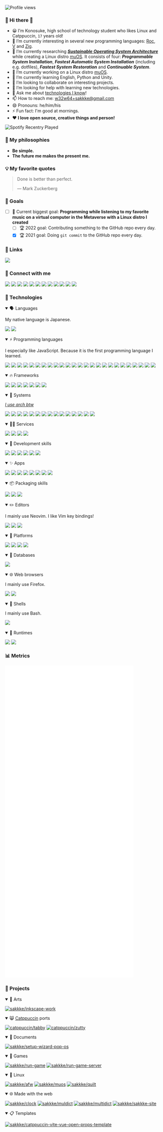 ![Profile views](https://gpvc.arturio.dev/sakkke)

### 🦔 Hi there 👋

<!--
**sakkke/sakkke** is a ✨ _special_ ✨ repository because its `README.md` (this file) appears on your GitHub profile.

Here are some ideas to get you started:

- 🔭 I’m currently working on ...
- 🌱 I’m currently learning ...
- 👯 I’m looking to collaborate on ...
- 🤔 I’m looking for help with ...
- 💬 Ask me about ...
- 📫 How to reach me: ...
- 😄 Pronouns: ...
- ⚡ Fun fact: ...
-->

- 😀 I’m Konosuke, high school of technology student who likes Linux and Catppuccin, `17` years old!
- 🚀 I’m currently interesting in several new programming languages: [Roc](https://github.com/roc-lang/roc), [V](https://github.com/vlang/v) and [Zig](https://github.com/ziglang/zig).
- 🧪 I’m currently researching [___Sustainable Operating System Architecture___](https://github.com/sakkke/muos#goals) while creating a Linux distro [muOS](https://github.com/sakkke/muos). It consists of four: ___Programmable System Installation___, ___Fastest Automatic System Installation___ (including e.g. dotfiles), ___Fastest System Restoration___ and ___Continuable System___.
- 🔭 I’m currently working on a Linux distro [muOS](https://github.com/sakkke/muos).
- 🌱 I’m currently learning English, Python and Unity.
- 👯 I’m looking to collaborate on interesting projects.
- 🤔 I’m looking for help with learning new technologies.
- 💬 Ask me about [technologies I know](#-technologies)!
- 📫 How to reach me: [w32w64+sakkke@gmail.com](mailto:w32w64+sakkke@gmail.com)
- 😄 Pronouns: he/him/his
- ⚡ Fun fact: I'm good at mornings.
- ❤️ __I love open source, creative things and person!__

![Spotify Recentry Played](https://spotify-recently-played-readme.vercel.app/api?user=lgembq0v6w8uuug3ynkh6et1f&unique=1&count=3)

### 🧠 My philosophies

- __Be simple.__
- __The future me makes the present me.__

### 💡 My favorite quotes

> Done is better than perfect.
>
> — Mark Zuckerberg

### 🌟 Goals

- [ ] 🥅 Current biggest goal: __Programming while listening to my favorite music on a virtual computer in the Metaverse with a Linux distro I created__
  - [ ] 🏆 2022 goal: Contributing something to the GitHub repo every day.
  - [x] 🏆 2021 goal: Doing `git commit` to the GitHub repo every day.

### 🔗 Links

[![](https://img.shields.io/static/v1?color=7DC4E4&label=Link&labelColor=24273A&message=Ideal%20Schedule.xlsx&style=for-the-badge)](https://1drv.ms/x/s!AkeVTSBwGLpoiG9Gk6PkaEd9Ppbm?e=E36WaW)

### 🧭 Connect with me

[![](https://img.shields.io/static/v1?color=000000&label=CodePen&labelColor=24273A&message=sakkke&logo=codepen&logoColor=7DC4E4&style=for-the-badge)](https://codepen.io/sakkke)
[![](https://img.shields.io/static/v1?color=1877F2&label=Facebook&labelColor=24273A&message=Konosuke%20Sakai&logo=facebook&logoColor=7DC4E4&style=for-the-badge)](https://www.facebook.com/profile.php?id=100080298587283)
[![](https://img.shields.io/static/v1?color=181717&label=GitHub&labelColor=24273A&message=sakkke&logo=github&logoColor=7DC4E4&style=for-the-badge)](https://github.com/sakkke)
[![](https://img.shields.io/static/v1?color=EA4335&label=Gmail&labelColor=24273A&message=w32w64@gmail.com&logo=gmail&logoColor=7DC4E4&style=for-the-badge)](mailto:w32w64@gmail.com)
[![](https://img.shields.io/static/v1?color=E4405F&label=Instagram&labelColor=24273A&message=sakkke_dev&logo=instagram&logoColor=7DC4E4&style=for-the-badge)](https://www.instagram.com/sakkke_dev/)
[![](https://img.shields.io/static/v1?color=0A66C2&label=Linkedin&labelColor=24273A&message=Konosuke%20Sakai&logo=linkedin&logoColor=7DC4E4&style=for-the-badge)](https://www.linkedin.com/in/konosuke-sakai-64918b253/)
[![](https://img.shields.io/static/v1?color=1DB954&label=Spotify&labelColor=24273A&message=sakkke&logo=spotify&logoColor=7DC4E4&style=for-the-badge)](https://open.spotify.com/user/lgembq0v6w8uuug3ynkh6et1f)
[![](https://img.shields.io/static/v1?color=F58025&label=Stack%20Overflow&labelColor=24273A&message=sakkke&logo=stackoverflow&logoColor=7DC4E4&style=for-the-badge)](https://stackoverflow.com/users/18221444/sakkke)
[![](https://img.shields.io/static/v1?color=1DA1F2&label=Twitter&labelColor=24273A&message=SakkkeDev&logo=twitter&logoColor=7DC4E4&style=for-the-badge)](https://twitter.com/SakkkeDev)
[![](https://img.shields.io/static/v1?color=1E5397&label=Unix%20%26%20Linux&labelColor=24273A&message=sakkke&logo=stackexchange&logoColor=7DC4E4&style=for-the-badge)](https://unix.stackexchange.com/users/514537/sakkke)
[![](https://img.shields.io/static/v1?color=FF0000&label=YouTube&labelColor=24273A&message=sakkke&logo=youtube&logoColor=7DC4E4&style=for-the-badge)](https://www.youtube.com/channel/UCoaGuNQt8M_6cPyI75K8GJw)
[![](https://img.shields.io/static/v1?color=3EA8FF&label=Zenn&labelColor=24273A&message=sakkke&logo=zenn&logoColor=7DC4E4&style=for-the-badge)](https://zenn.dev/sakkke)

### 💾 Technologies

<details open><summary>🗣️ Languages</summary>

My native language is Japanese.

![](https://img.shields.io/static/v1?color=7DC4E4&label=Lang&labelColor=24273A&message=English&style=for-the-badge)
![](https://img.shields.io/static/v1?color=7DC4E4&label=Lang&labelColor=24273A&message=Japanese&style=for-the-badge)

</details>

<details open><summary>⚡ Programming languages</summary>

I especially like JavaScript.
Because it is the first programming language I learned.

![](https://img.shields.io/static/v1?color=00979D&label=Lang&labelColor=24273A&message=Arduino&logo=arduino&logoColor=7DC4E4&style=for-the-badge)
![](https://img.shields.io/static/v1?color=4EAA25&label=Lang&labelColor=24273A&message=Bash&logo=gnubash&logoColor=7DC4E4&style=for-the-badge)
![](https://img.shields.io/static/v1?color=A8B9CC&label=Lang&labelColor=24273A&message=C&logo=c&logoColor=7DC4E4&style=for-the-badge)
![](https://img.shields.io/static/v1?color=239120&label=Lang&labelColor=24273A&message=C%23&logo=csharp&logoColor=7DC4E4&style=for-the-badge)
![](https://img.shields.io/static/v1?color=00599C&label=Lang&labelColor=24273A&message=C%2B%2B&logo=cplusplus&logoColor=7DC4E4&style=for-the-badge)
![](https://img.shields.io/static/v1?color=1572B6&label=Lang&labelColor=24273A&message=CSS&logo=css3&logoColor=7DC4E4&style=for-the-badge)
![](https://img.shields.io/static/v1?color=2496ED&label=Lang&labelColor=24273A&message=Dockerfile&logo=docker&logoColor=7DC4E4&style=for-the-badge)
![](https://img.shields.io/static/v1?color=E34F26&label=Lang&labelColor=24273A&message=HTML&logo=html5&logoColor=7DC4E4&style=for-the-badge)
![](https://img.shields.io/static/v1?color=000000&label=Lang&labelColor=24273A&message=JSON&logo=json&logoColor=7DC4E4&style=for-the-badge)
![](https://img.shields.io/static/v1?color=F7DF1E&label=Lang&labelColor=24273A&message=JavaScript&logo=javascript&logoColor=7DC4E4&style=for-the-badge)
![](https://img.shields.io/static/v1?color=2C2D72&label=Lang&labelColor=24273A&message=Lua&logo=lua&logoColor=7DC4E4&style=for-the-badge)
![](https://img.shields.io/static/v1?color=7DC4E4&label=Lang&labelColor=24273A&message=Makefile&style=for-the-badge)
![](https://img.shields.io/static/v1?color=3776AB&label=Lang&labelColor=24273A&message=Python&logo=python&logoColor=7DC4E4&style=for-the-badge)
![](https://img.shields.io/static/v1?color=7DC4E4&label=Lang&labelColor=24273A&message=TOML&style=for-the-badge)
![](https://img.shields.io/static/v1?color=3178C6&label=Lang&labelColor=24273A&message=TypeScript&logo=typescript&logoColor=7DC4E4&style=for-the-badge)
![](https://img.shields.io/static/v1?color=4FC08D&label=Lang&labelColor=24273A&message=Vue&logo=vuedotjs&logoColor=7DC4E4&style=for-the-badge)
![](https://img.shields.io/static/v1?color=7DC4E4&label=Lang&labelColor=24273A&message=XML&style=for-the-badge)
![](https://img.shields.io/static/v1?color=7DC4E4&label=Lang&labelColor=24273A&message=YAML&style=for-the-badge)
![](https://img.shields.io/static/v1?color=7DC4E4&label=Lang&labelColor=24273A&message=Z%20Shell&style=for-the-badge)
![](https://img.shields.io/static/v1?color=FF3E00&label=Lang&labelColor=24273A&message=Svelte&logo=svelte&logoColor=7DC4E4&style=for-the-badge)
![](https://img.shields.io/static/v1?color=019733&label=Lang&labelColor=24273A&message=Vim&logo=vim&logoColor=7DC4E4&style=for-the-badge)
![](https://img.shields.io/static/v1?color=7DC4E4&label=Lang&labelColor=24273A&message=AsciiDoc&style=for-the-badge)
![](https://img.shields.io/static/v1?color=008080&label=Lang&labelColor=24273A&message=LaTeX&logo=latex&logoColor=7DC4E4&style=for-the-badge)
![](https://img.shields.io/static/v1?color=000000&label=Lang&labelColor=24273A&message=Markdown&logo=markdown&logoColor=7DC4E4&style=for-the-badge)
![](https://img.shields.io/static/v1?color=7DC4E4&label=Lang&labelColor=24273A&message=reStructuredText&style=for-the-badge)

</details>

<details open><summary>🔥 Frameworks</summary>

![](https://img.shields.io/static/v1?color=4FC08D&label=Framework&labelColor=24273A&message=Vue.js&logo=vuedotjs&logoColor=7DC4E4&style=for-the-badge)
![](https://img.shields.io/static/v1?color=61DAFB&label=Framework&labelColor=24273A&message=React&logo=react&logoColor=7DC4E4&style=for-the-badge)
![](https://img.shields.io/static/v1?color=FF3E00&label=Framework&labelColor=24273A&message=Svelte&logo=svelte&logoColor=7DC4E4&style=for-the-badge)
![](https://img.shields.io/static/v1?color=06B6D4&label=Framework&labelColor=24273A&message=Tailwind%20CSS&logo=tailwindcss&logoColor=7DC4E4&style=for-the-badge)
![](https://img.shields.io/static/v1?color=000000&label=Framework&labelColor=24273A&message=Next.js&logo=nextdotjs&logoColor=7DC4E4&style=for-the-badge)
![](https://img.shields.io/static/v1?color=00DC82&label=Framework&labelColor=24273A&message=Nuxt.js&logo=nuxtdotjs&logoColor=7DC4E4&style=for-the-badge)
![](https://img.shields.io/static/v1?color=FF5D01&label=Framework&labelColor=24273A&message=Astro&logo=astro&logoColor=7DC4E4&style=for-the-badge)

</details>

<details open><summary>🤖 Systems</summary>

[_I use arch btw_](https://www.reddit.com/r/linuxmemes/comments/9xgfxq/why_i_use_arch_btw/)

![](https://img.shields.io/static/v1?color=0D597F&label=System&labelColor=24273A&message=Alpine%20Linux&logo=alpinelinux&logoColor=7DC4E4&style=for-the-badge)
![](https://img.shields.io/static/v1?color=3DDC84&label=System&labelColor=24273A&message=Android&logo=android&logoColor=7DC4E4&style=for-the-badge)
![](https://img.shields.io/static/v1?color=1793D1&label=System&labelColor=24273A&message=Arch%20Linux&logo=archlinux&logoColor=7DC4E4&style=for-the-badge)
![](https://img.shields.io/static/v1?color=00979D&label=System&labelColor=24273A&message=Arduino&logo=arduino&logoColor=7DC4E4&style=for-the-badge)
![](https://img.shields.io/static/v1?color=FCC624&label=System&labelColor=24273A&message=Linux&logo=linux&logoColor=7DC4E4&style=for-the-badge)
![](https://img.shields.io/static/v1?color=48B9C7&label=System&labelColor=24273A&message=Pop!_OS&logo=popos&logoColor=7DC4E4&style=for-the-badge)
![](https://img.shields.io/static/v1?color=A22846&label=System&labelColor=24273A&message=Raspberry%20Pi&logo=raspberrypi&logoColor=7DC4E4&style=for-the-badge)
![](https://img.shields.io/static/v1?color=E95420&label=System&labelColor=24273A&message=Ubuntu&logo=ubuntu&logoColor=7DC4E4&style=for-the-badge)
![](https://img.shields.io/static/v1?color=FCC624&label=System&labelColor=24273A&message=WSL&logo=linux&logoColor=7DC4E4&style=for-the-badge)
![](https://img.shields.io/static/v1?color=FCC624&label=System&labelColor=24273A&message=WSL2&logo=linux&logoColor=7DC4E4&style=for-the-badge)
![](https://img.shields.io/static/v1?color=0078D6&label=System&labelColor=24273A&message=Windows&logo=windows&logoColor=7DC4E4&style=for-the-badge)
![](https://img.shields.io/static/v1?color=0078D4&label=System&labelColor=24273A&message=Windows%2011&logo=windows11&logoColor=7DC4E4&style=for-the-badge)
![](https://img.shields.io/static/v1?color=000000&label=System&labelColor=24273A&message=macOS&logo=macos&logoColor=7DC4E4&style=for-the-badge)
![](https://img.shields.io/static/v1?color=4285F4&label=System&labelColor=24273A&message=chromeOS&logo=googlechrome&logoColor=7DC4E4&style=for-the-badge)
![](https://img.shields.io/static/v1?color=A81D33&label=System&labelColor=24273A&message=Debian&logo=debian&logoColor=7DC4E4&style=for-the-badge)

</details>

<details open><summary>🐕‍🦺 Services</summary>

![](https://img.shields.io/static/v1?color=343434&label=Service&labelColor=24273A&message=CircleCI&logo=circleci&logoColor=7DC4E4&style=for-the-badge)
![](https://img.shields.io/static/v1?color=F01F7A&label=Service&labelColor=24273A&message=Codecov&logo=codecov&logoColor=7DC4E4&style=for-the-badge)
![](https://img.shields.io/static/v1?color=00C7B7&label=Service&labelColor=24273A&message=Netlify&logo=netlify&logoColor=7DC4E4&style=for-the-badge)
![](https://img.shields.io/static/v1?color=000000&label=Service&labelColor=24273A&message=Vercel&logo=vercel&logoColor=7DC4E4&style=for-the-badge)

</details>

<details open><summary>🔧 Development skills</summary>

![](https://img.shields.io/static/v1?color=F05032&label=Dev&labelColor=24273A&message=Git&logo=git&logoColor=7DC4E4&style=for-the-badge)
![](https://img.shields.io/static/v1?color=181717&label=Dev&labelColor=24273A&message=GitHub&logo=github&logoColor=7DC4E4&style=for-the-badge)
![](https://img.shields.io/static/v1?color=FEFEFE&label=Dev&labelColor=24273A&message=EditorConfig&logo=editorconfig&logoColor=7DC4E4&style=for-the-badge)
![](https://img.shields.io/static/v1?color=646CFF&label=Dev&labelColor=24273A&message=Vite&logo=vite&logoColor=7DC4E4&style=for-the-badge)
![](https://img.shields.io/static/v1?color=F64935&label=Dev&labelColor=24273A&message=Git%20LFS&logo=gitlfs&logoColor=7DC4E4&style=for-the-badge)
![](https://img.shields.io/static/v1?color=FFFFFF&label=Dev&labelColor=24273A&message=Unity&logo=unity&logoColor=7DC4E4&style=for-the-badge)

</details>

<details open><summary>✨ Apps</summary>

![](https://img.shields.io/static/v1?color=000000&label=App&labelColor=24273A&message=Inkscape&logo=inkscape&logoColor=7DC4E4&style=for-the-badge)
![](https://img.shields.io/static/v1?color=217346&label=App&labelColor=24273A&message=Microsoft%20Excel&logo=microsoftexcel&logoColor=7DC4E4&style=for-the-badge)
![](https://img.shields.io/static/v1?color=2B579A&label=App&labelColor=24273A&message=Microsoft%20Word&logo=microsoftword&logoColor=7DC4E4&style=for-the-badge)
![](https://img.shields.io/static/v1?color=B7472A&label=App&labelColor=24273A&message=Microsoft%20PowerPoint&logo=microsoftpowerpoint&logoColor=7DC4E4&style=for-the-badge)
![](https://img.shields.io/static/v1?color=31A8FF&label=App&labelColor=24273A&message=Adobe%20Photoshop&logo=adobephotoshop&logoColor=7DC4E4&style=for-the-badge)
![](https://img.shields.io/static/v1?color=FF9A00&label=App&labelColor=24273A&message=Adobe%20Illustrator&logo=adobeillustrator&logoColor=7DC4E4&style=for-the-badge)
![](https://img.shields.io/static/v1?color=9999FF&label=App&labelColor=24273A&message=Adobe%20Premiere%20Pro&logo=adobepremierepro&logoColor=7DC4E4&style=for-the-badge)
![](https://img.shields.io/static/v1?color=175DDC&label=App&labelColor=24273A&message=Bitwarden&logo=bitwarden&logoColor=7DC4E4&style=for-the-badge)

</details>

<details open><summary>📦 Packaging skills</summary>

![](https://img.shields.io/static/v1?color=3775A9&label=Pkg&labelColor=24273A&message=PyPI&logo=pypi&logoColor=7DC4E4&style=for-the-badge)
![](https://img.shields.io/static/v1?color=CB3837&label=Pkg&labelColor=24273A&message=npm&logo=npm&logoColor=7DC4E4&style=for-the-badge)
![](https://img.shields.io/static/v1?color=FBB040&label=Pkg&labelColor=24273A&message=Homebrew&logo=homebrew&logoColor=7DC4E4&style=for-the-badge)

</details>

<details open><summary>✏️ Editors</summary>

I mainly use Neovim.
I like Vim key bindings!

![](https://img.shields.io/static/v1?color=019733&label=Editor&labelColor=24273A&message=Vim&logo=vim&logoColor=7DC4E4&style=for-the-badge)
![](https://img.shields.io/static/v1?color=57A143&label=Editor&labelColor=24273A&message=Neovim&logo=neovim&logoColor=7DC4E4&style=for-the-badge)
![](https://img.shields.io/static/v1?color=007ACC&label=Editor&labelColor=24273A&message=Visual%20Studio%20Code&logo=visualstudiocode&logoColor=7DC4E4&style=for-the-badge)

</details>

<details open><summary>🚉 Platforms</summary>

![](https://img.shields.io/static/v1?color=2496ED&label=Platform&labelColor=24273A&message=Docker&logo=docker&logoColor=7DC4E4&style=for-the-badge)
![](https://img.shields.io/static/v1?color=3ECF8E&label=Platform&labelColor=24273A&message=Supabase&logo=supabase&logoColor=7DC4E4&style=for-the-badge)
![](https://img.shields.io/static/v1?color=183A61&label=Platform&labelColor=24273A&message=VirtualBox&logo=virtualbox&logoColor=7DC4E4&style=for-the-badge)
![](https://img.shields.io/static/v1?color=FFAE33&label=Platform&labelColor=24273A&message=Gitpod&logo=gitpod&logoColor=7DC4E4&style=for-the-badge)

</details>

<details open><summary>📡 Databases</summary>

![](https://img.shields.io/static/v1?color=4169E1&label=Database&labelColor=24273A&message=PostgreSQL&logo=postgresql&logoColor=7DC4E4&style=for-the-badge)

</details>

<details open><summary>🌐 Web browsers</summary>

I mainly use Firefox.

![](https://img.shields.io/static/v1?color=4285F4&label=Browser&labelColor=24273A&message=Google%20Chrome&logo=googlechrome&logoColor=7DC4E4&style=for-the-badge)
![](https://img.shields.io/static/v1?color=FF7139&label=Browser&labelColor=24273A&message=Firefox&logo=firefoxbrowser&logoColor=7DC4E4&style=for-the-badge)

</details>

<details open><summary>🐚 Shells</summary>

I mainly use Bash.

![](https://img.shields.io/static/v1?color=5391FE&label=Shell&labelColor=24273A&message=PowerShell&logo=powershell&logoColor=7DC4E4&style=for-the-badge)

</details>

<details open><summary>👟 Runtimes</summary>

![](https://img.shields.io/static/v1?color=000000&label=Runtime&labelColor=24273A&message=Deno&logo=deno&logoColor=7DC4E4&style=for-the-badge)
![](https://img.shields.io/static/v1?color=339933&label=Runtime&labelColor=24273A&message=Node.js&logo=nodedotjs&logoColor=7DC4E4&style=for-the-badge)

</details>

### 📊 Metrics

![Metrics](/github-metrics.svg)

### 🎁 Projects

<details open><summary>🎨 Arts</summary>

[![sakkke/inkscape-work](https://github-readme-stats.vercel.app/api/pin/?username=sakkke&repo=inkscape-work&bg_color=24273a&text_color=cad3f5&icon_color=c6a0f6&title_color=8bd5ca)](https://github.com/sakkke/inkscape-work)

</details>

<details open><summary>😸 <a href="https://github.com/catppuccin/catppuccin">Catppuccin</a> ports</summary>

[![catppuccin/tabby](https://github-readme-stats.vercel.app/api/pin/?username=catppuccin&repo=tabby&bg_color=24273a&text_color=cad3f5&icon_color=c6a0f6&title_color=8bd5ca)](https://github.com/catppuccin/tabby)
[![catppuccin/zutty](https://github-readme-stats.vercel.app/api/pin/?username=catppuccin&repo=zutty&bg_color=24273a&text_color=cad3f5&icon_color=c6a0f6&title_color=8bd5ca)](https://github.com/catppuccin/zutty)

</details>

<details open><summary>📝 Documents</summary>

[![sakkke/setup-wizard-pop-os](https://github-readme-stats.vercel.app/api/pin/?username=sakkke&repo=setup-wizard-pop-os&bg_color=24273a&text_color=cad3f5&icon_color=c6a0f6&title_color=8bd5ca)](https://github.com/sakkke/setup-wizard-pop-os)

</details>

<details open><summary>👾 Games</summary>

[![sakkke/run-game](https://github-readme-stats.vercel.app/api/pin/?username=sakkke&repo=run-game&bg_color=24273a&text_color=cad3f5&icon_color=c6a0f6&title_color=8bd5ca)](https://github.com/sakkke/run-game)
[![sakkke/run-game-server](https://github-readme-stats.vercel.app/api/pin/?username=sakkke&repo=run-game-server&bg_color=24273a&text_color=cad3f5&icon_color=c6a0f6&title_color=8bd5ca)](https://github.com/sakkke/run-game-server)

</details>

<details open><summary>🐧 Linux</summary>

[![sakkke/afw](https://github-readme-stats.vercel.app/api/pin/?username=sakkke&repo=afw&bg_color=24273a&text_color=cad3f5&icon_color=c6a0f6&title_color=8bd5ca)](https://github.com/sakkke/afw)
[![sakkke/muos](https://github-readme-stats.vercel.app/api/pin/?username=sakkke&repo=muos&bg_color=24273a&text_color=cad3f5&icon_color=c6a0f6&title_color=8bd5ca)](https://github.com/sakkke/muos)
[![sakkke/quilt](https://github-readme-stats.vercel.app/api/pin/?username=sakkke&repo=quilt&bg_color=24273a&text_color=cad3f5&icon_color=c6a0f6&title_color=8bd5ca)](https://github.com/sakkke/quilt)

</details>

<details open><summary>🌐 Made with the web</summary>

[![sakkke/clock](https://github-readme-stats.vercel.app/api/pin/?username=sakkke&repo=clock&bg_color=24273a&text_color=cad3f5&icon_color=c6a0f6&title_color=8bd5ca)](https://github.com/sakkke/clock)
[![sakkke/muldict](https://github-readme-stats.vercel.app/api/pin/?username=sakkke&repo=muldict&bg_color=24273a&text_color=cad3f5&icon_color=c6a0f6&title_color=8bd5ca)](https://github.com/sakkke/muldict)
[![sakkke/multidict](https://github-readme-stats.vercel.app/api/pin/?username=sakkke&repo=multidict&bg_color=24273a&text_color=cad3f5&icon_color=c6a0f6&title_color=8bd5ca)](https://github.com/sakkke/multidict)
[![sakkke/sakkke-site](https://github-readme-stats.vercel.app/api/pin/?username=sakkke&repo=sakkke-site&bg_color=24273a&text_color=cad3f5&icon_color=c6a0f6&title_color=8bd5ca)](https://github.com/sakkke/sakkke-site)

</details>

<details open><summary>📋 Templates</summary>

[![sakkke/catppuccin-vite-vue-open-props-template](https://github-readme-stats.vercel.app/api/pin/?username=sakkke&repo=catppuccin-vite-vue-open-props-template&bg_color=24273a&text_color=cad3f5&icon_color=c6a0f6&title_color=8bd5ca)](https://github.com/sakkke/catppuccin-vite-vue-open-props-template)

</details>
